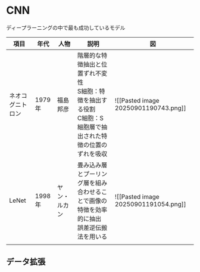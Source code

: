 # CNN
ディープラーニングの中で最も成功しているモデル


| 項目       | 年代    | 人物     | 説明                                                             | 図                                    |
| -------- | ----- | ------ | -------------------------------------------------------------- | ------------------------------------ |
| ネオコグニトロン | 1979年 | 福島邦彦   | 階層的な特徴抽出と位置ずれ不変性<br>S細胞：特徴を抽出する役割<br>C細胞：S細胞層で抽出された特徴の位置のずれを吸収 | ![[Pasted image 20250901190743.png]] |
| LeNet    | 1998年 | ヤン・ルカン | 畳み込み層とプーリング層を組み合わせることで画像の特徴を効率的に抽出<br>誤差逆伝搬法を用いる               | ![[Pasted image 20250901191054.png]] |
|          |       |        |                                                                |                                      |

## データ拡張

